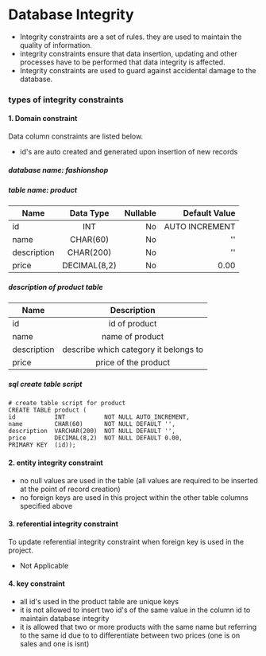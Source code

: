 # Database Integrity
- Integrity constraints are a set of rules. they are used to maintain the quality of information.
- integrity constraints ensure that data insertion, updating and other processes have to be performed that data integrity is affected.
- Integrity constraints are used to guard against accidental damage to the database.

### types of integrity constraints
#### 1. Domain constraint
Data column constraints are listed below.
- id's are auto created and generated upon insertion of new records

##### database name: fashionshop
##### table name: product

| Name        |   Data Type  |  Nullable | Default Value |
|-------------|:------------:|----------:| -------------:|
| id          | INT          |No         |AUTO INCREMENT |
| name        | CHAR(60)     |No         |''             |
| description | CHAR(200)    |No         |''             |
| price       | DECIMAL(8,2) |No         |0.00           | 

##### description of product table

| Name        |   Description                         |
|-------------|:-------------------------------------:|
| id          | id of product                         |
| name        | name of product                       |
| description | describe which category it belongs to |
| price       | price of the product                  |

##### sql create table script

```mysql
# create table script for product
CREATE TABLE product (
id           INT           NOT NULL AUTO_INCREMENT,
name         CHAR(60)      NOT NULL DEFAULT '',
description  VARCHAR(200)  NOT NULL DEFAULT '',
price        DECIMAL(8,2)  NOT NULL DEFAULT 0.00,
PRIMARY KEY  (id));
```

#### 2. entity integrity constraint

- no null values are used in the table (all values are required to be inserted at the point of record creation)
- no foreign keys are used in this project within the other table columns specified above

#### 3. referential integrity constraint
To update referential integrity constraint when foreign key is used in the project.

- Not Applicable

#### 4. key constraint

- all id's used in the product table are unique keys
- it is not allowed to insert two id's of the same value in the column id to maintain database integrity
- it is allowed that two or more products with the same name but referring to the same id due to to differentiate between two prices (one is on sales and one is isnt) 